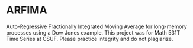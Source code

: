 # ARFIMA
Auto-Regressive Fractionally Integrated Moving Average for long-memory processes using a Dow Jones example.
This project was for Math 531T Time Series at CSUF.
Please practice integrity and do not plagiarize. 
